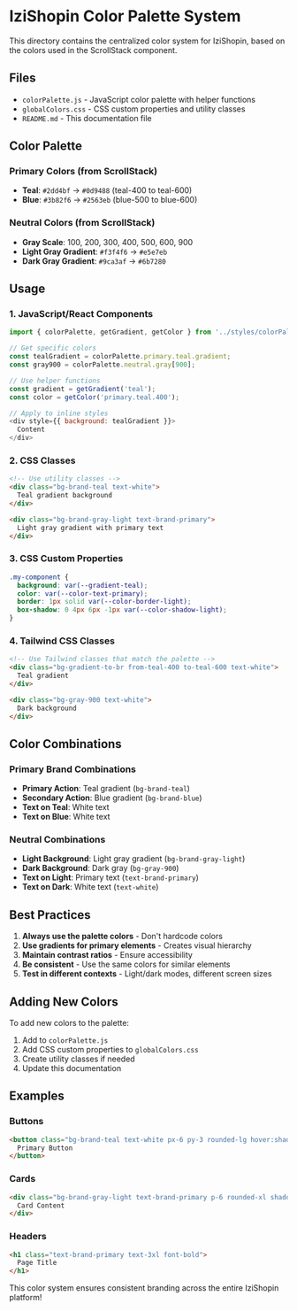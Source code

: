 # IziShopin Color Palette System

This directory contains the centralized color system for IziShopin, based on the colors used in the ScrollStack component.

## Files

- `colorPalette.js` - JavaScript color palette with helper functions
- `globalColors.css` - CSS custom properties and utility classes
- `README.md` - This documentation file

## Color Palette

### Primary Colors (from ScrollStack)
- **Teal**: `#2dd4bf` → `#0d9488` (teal-400 to teal-600)
- **Blue**: `#3b82f6` → `#2563eb` (blue-500 to blue-600)

### Neutral Colors (from ScrollStack)
- **Gray Scale**: 100, 200, 300, 400, 500, 600, 900
- **Light Gray Gradient**: `#f3f4f6` → `#e5e7eb`
- **Dark Gray Gradient**: `#9ca3af` → `#6b7280`

## Usage

### 1. JavaScript/React Components

```javascript
import { colorPalette, getGradient, getColor } from '../styles/colorPalette';

// Get specific colors
const tealGradient = colorPalette.primary.teal.gradient;
const gray900 = colorPalette.neutral.gray[900];

// Use helper functions
const gradient = getGradient('teal');
const color = getColor('primary.teal.400');

// Apply to inline styles
<div style={{ background: tealGradient }}>
  Content
</div>
```

### 2. CSS Classes

```html
<!-- Use utility classes -->
<div class="bg-brand-teal text-white">
  Teal gradient background
</div>

<div class="bg-brand-gray-light text-brand-primary">
  Light gray gradient with primary text
</div>
```

### 3. CSS Custom Properties

```css
.my-component {
  background: var(--gradient-teal);
  color: var(--color-text-primary);
  border: 1px solid var(--color-border-light);
  box-shadow: 0 4px 6px -1px var(--color-shadow-light);
}
```

### 4. Tailwind CSS Classes

```html
<!-- Use Tailwind classes that match the palette -->
<div class="bg-gradient-to-br from-teal-400 to-teal-600 text-white">
  Teal gradient
</div>

<div class="bg-gray-900 text-white">
  Dark background
</div>
```

## Color Combinations

### Primary Brand Combinations
- **Primary Action**: Teal gradient (`bg-brand-teal`)
- **Secondary Action**: Blue gradient (`bg-brand-blue`)
- **Text on Teal**: White text
- **Text on Blue**: White text

### Neutral Combinations
- **Light Background**: Light gray gradient (`bg-brand-gray-light`)
- **Dark Background**: Dark gray (`bg-gray-900`)
- **Text on Light**: Primary text (`text-brand-primary`)
- **Text on Dark**: White text (`text-white`)

## Best Practices

1. **Always use the palette colors** - Don't hardcode colors
2. **Use gradients for primary elements** - Creates visual hierarchy
3. **Maintain contrast ratios** - Ensure accessibility
4. **Be consistent** - Use the same colors for similar elements
5. **Test in different contexts** - Light/dark modes, different screen sizes

## Adding New Colors

To add new colors to the palette:

1. Add to `colorPalette.js`
2. Add CSS custom properties to `globalColors.css`
3. Create utility classes if needed
4. Update this documentation

## Examples

### Buttons
```html
<button class="bg-brand-teal text-white px-6 py-3 rounded-lg hover:shadow-brand-medium">
  Primary Button
</button>
```

### Cards
```html
<div class="bg-brand-gray-light text-brand-primary p-6 rounded-xl shadow-brand-light">
  Card Content
</div>
```

### Headers
```html
<h1 class="text-brand-primary text-3xl font-bold">
  Page Title
</h1>
```

This color system ensures consistent branding across the entire IziShopin platform!
